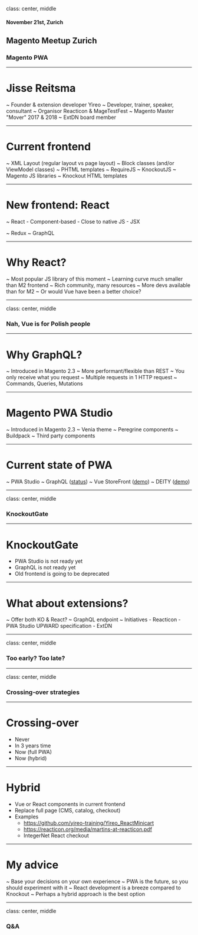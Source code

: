 class: center, middle
#### November 21st, Zurich
## Magento Meetup Zurich
### Magento PWA

---
# Jisse Reitsma
~ Founder & extension developer Yireo
~ Developer, trainer, speaker, consultant
~ Organisor Reacticon & MageTestFest
~ Magento Master "Mover" 2017 & 2018
~ ExtDN board member

---
# Current frontend
~ XML Layout (regular layout vs page layout)
~ Block classes (and/or ViewModel classes)
~ PHTML templates
~ RequireJS
~ KnockoutJS
~ Magento JS libraries
~ Knockout HTML templates

---
# New frontend: React
~ React
    - Component-based
    - Close to native JS
    - JSX

~ Redux
~ GraphQL

---
# Why React?
~ Most popular JS library of this moment
~ Learning curve much smaller than M2 frontend
~ Rich community, many resources
~ More devs available than for M2
~ Or would Vue have been a better choice?

---
class: center, middle
### Nah, Vue is for Polish people

---
# Why GraphQL?
~ Introduced in Magento 2.3
~ More performant/flexible than REST
~ You only receive what you request
~ Multiple requests in 1 HTTP request
~ Commands, Queries, Mutations

---
# Magento PWA Studio
~ Introduced in Magento 2.3
~ Venia theme
~ Peregrine components
~ Buildpack
~ Third party components

---
# Current state of PWA
~ PWA Studio
~ GraphQL ([status](https://github.com/magento/graphql-ce/wiki))
~ Vue StoreFront ([demo](https://demo.vuestorefront.io/))
~ DEITY ([demo](https://demo.deity.io/))

---
class: center, middle
### KnockoutGate

---
# KnockoutGate
- PWA Studio is not ready yet
- GraphQL is not ready yet
- Old frontend is going to be deprecated

---
# What about extensions?
~ Offer both KO & React?
~ GraphQL endpoint
~ Initiatives
    - Reacticon
    - PWA Studio UPWARD specification
    - ExtDN

---
class: center, middle
### Too early? Too late?

---
class: center, middle
### Crossing-over strategies

---
# Crossing-over
- Never
- In 3 years time
- Now (full PWA)
- Now (hybrid)

---
# Hybrid
- Vue or React components in current frontend
- Replace full page (CMS, catalog, checkout)
- Examples
    - https://github.com/yireo-training/Yireo_ReactMinicart
    - https://reacticon.org/media/martins-at-reacticon.pdf
    - IntegerNet React checkout

---
# My advice
~ Base your decisions on your own experience
~ PWA is the future, so you should experiment with it
~ React development is a breeze compared to Knockout
~ Perhaps a hybrid approach is the best option

---
class: center, middle
### Q&A

